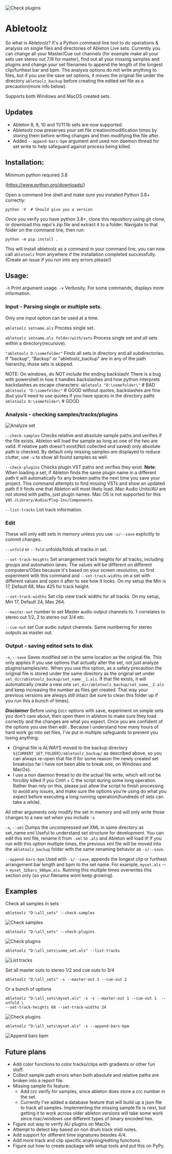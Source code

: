 ![Check plugins](/doc/new.png)
# Abletoolz

So what is Abletoolz? It's a Python command line tool to do operations & analysis on single files and directories of Ableton
Live sets. Currently you can change all your Master/Cue out channels (for example make all your sets use
stereo out 7/8 for master),
find out all your missing
samples and plugins and change your set filenames to append the length of the longest clip/furthest bar and bpm. The
analysis options do not write anything to files, but if you use the save set options,
it moves the original file
under the directory `abletoolz_backup` before creating the edited set file as a precaution(more info below).

Supports both Windows and MacOS created sets.

## Updates
- Ableton 8, 9, 10 and 11/11.1b sets are now supported.
- Abletoolz now preserves your set file creation/modification times by storing them before writing changes and then
modifying the file after.
- Added `--append-bars-bpm` argument and used non daemon thread for set write to help safeguard against process being
killed.

## Installation:
Minimum python required 3.8

(https://www.python.org/downloads/)

Open a command line shell and make sure you installed Python 3.8+ correctly:
```
python -V  # Should give you a version
```
Once you verify you have python 3.8+, clone this repository using git clone, or download this repo's zip file and
extract it to a folder. Navigate to that folder on the command line, then run:
```
python -m pip install .
```
This will install abletoolz as a command in your command line, you can now call `abletoolz` from anywhere if the
installation completed successfully. (Create an issue if you run into any errors please!)

## Usage:
`-h` Print argument usage.
`-v` Verbosity. For some commands, displays more information.

### Input - Parsing single or multiple sets.
Only one input option can be used at a time.

`abletoolz setname.als` Process single set.

`abletoolz setname.als folder/with/sets` Process single set and all sets within a directory(recursive).

`"abletoolz D:\somefolder"` Finds all sets in directory and all subdirectories. If "backup", "Backup" or "abletoolz_backup" are in any
of the path hierarchy, those sets is skipped.

NOTE: On windows, do NOT include the ending backslash! There is a bug with powershell
in how it handles backslashes and how python interprets backslashes as escape characters:
`abletoolz "D:\somefolder\"` # BAD
`abletoolz "D:\somefolder"` # GOOD
without quotes, backslashes are fine (but you'll need to use quotes if you have spaces in the directory path)
`abletoolz D:\somefolder\` # GOOD


### Analysis - checking samples/tracks/plugins
![Analyze set](/doc/new.png)

`--check-samples` Checks relative and absolute sample paths and verifies if the file exists. Ableton will load the
sample as long as one of the two are valid. If relative path doesn't exist(Not collected and saved) only absolute path
is checked. By default only missing samples are displayed to reduce clutter, use `-v` to show all found samples as well.

`--check-plugins` Checks plugin VST paths and verifies they exist. **Note**: When loading a set, if Ableton finds the
same plugin name in a different path it will automatically fix any broken paths the next time you save your project. This
command attempts to find missing VSTs and show an updated path if it finds one that Ableton will most likely load.
Mac Audio Units/AU are not stored with paths, just plugin names. Mac OS is not supported for this yet.
`/Library/Audio/Plug-Ins/Components`.

`--list-tracks` List track information.

### Edit
These will only edit sets in memory unless you use `-s/--save` explicitly to commit changes.

`--unfold` or `--fold` unfolds/folds all tracks in set.

`--set-track-heights`  Set arrangement track heights for all tracks, including groups and automation lanes. The values
will be different on different computers/OSes because it's based on your screen resolution, so first experiment
with this command and `--set-track-widths` on a set with different values and open it after to see how it looks. On my
setup the Min is 17, Default 68, Max 425 for track height.

`--set-track-widths` Set clip view track widths for all tracks. On my setup, Min 17, Default 24, Max 264.

`--master-out` number to set Master audio output channels to. 1 correlates to stereo out 1/2, 2 to stereo out 3/4 etc.

`--cue-out` set Cue audio output channels. Same numbering for stereo outputs as master out.


### Output - saving edited sets to disk
`-s`, `--save`
Saves modified set in the same location as the original file. This only applies if you use options that actually alter
the set, not just analyze plugins/samples/etc. When you use this option, as a safety precaution the original file is stored under the same
directory as the original set under `set_dir/abletoolz_backup/set_name__1.als`. If that file exists, it will automatically
create a new one `set_dir/abletoolz_backup/set_name__2.als` and keep increasing the number as files get created. That
way your previous versions are always still intact (be sure to clean this folder up if you run this a bunch of times).

***Disclaimer*** Before using `Edit` options with save, experiment on simple sets you don't care about,
then open them in ableton to make sure they load correctly and the changes are what you expect. Once you are confident
of the options you use then edit . Because I understand how many hours of hard work go into set files,
I've put in multiple safeguards to prevent you losing anything:
- Original file is ALWAYS moved to the backup directory `${CURRENT_SET_FOLDER}/abletoolz_backup/` as described above,
so you can always re-open that
file if for some reason the newly created set breaks(so far I have not been able to break one, on Windows and MacOs).
- I use a non daemon thread to do the actual file write, which will not be forcibly killed if you Cntrl + C the script
during some long operation. Rather than rely on this, please just allow the script to finish processing to avoid any
issues, and make sure the options you're using do what you expect before executing a long running operation(hundreds
of sets can take a while).

All other arguments only modify the set in memory and will only write those changes to a new set when you include `-s`

`-x`, `--xml`  Dumps the uncompressed set XML in same directory as set_name.xml Useful to understand set structure for
development. You can edit this xml file, rename it from `.xml` to  `.als` and Ableton will load it! If you run with this
option multiple times, the previous xml file will be moved into the `abletoolz_backup`
folder with the same renaming behavior as `-s/--save`.

`--append-bars-bpm` Used with `-s/--save`, appends the longest clip or furthest arrangement bar length and bpm to the
set name. For example,
`myset.als` --> `myset_32bars_90bpm.als`. Running this multiple times overwrites this section only (so your filename
wont keep growing).


## Examples
Check all samples in sets
```
abletoolz "D:\all_sets" --check-samples
```
![Check samples](/doc/check_samples.png)


```
abletoolz "D:\all_sets" --check-plugins
```
![Check plugins](/doc/check_plugins.png)

```
abletoolz "D:\all_sets\some_set.als" --list-tracks
```
![List tracks](/doc/track_list.png)

Set all master outs to stereo 1/2 and cue outs to 3/4
```
abletoolz "D:\all_sets" -s --master-out 1 --cue-out 2
```

Or a bunch of options
```
abletoolz "D:\all_sets\myset.als" -s -x --master-out 1 --cue-out 1  --unfold \
--set-track-heights 68 --set-track-widths 24
```
![Check plugins](/doc/everything.png)

```
abletoolz "D:\all_sets\myset.als" -s --append-bars-bpm
```
![Append bars bpm](/doc/append_bars_bpm.png)

## Future plans
- Add color functions to color tracks/clips with gradients or other fun stuff.
- Collect sample path errors when both absolute and relative paths are broken into a report file.
- Missing sample fix feature:
    - Add crc verify for samples, since ableton does store a crc number in the set.
    - Currently I've added a database feature that will build up a json file to track all samples. Implementing
    the missing sample fix is next, but getting it to work across older ableton versions will take some work since
    mac/windows use different types of binary encoded hex.
- Figure out way to verify AU plugins on MacOs.
- Attempt to detect key based on non drum track midi notes.
- Add support for different time signatures besides 4/4.
- Add more track and clip specific analysing/editing functions.
- Figure out how to create package with setup tools and put this on PyPy.
